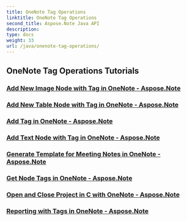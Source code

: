 ```yaml
---
title: OneNote Tag Operations
linktitle: OneNote Tag Operations
second_title: Aspose.Note Java API
description: 
type: docs
weight: 33
url: /java/onenote-tag-operations/
---
```


## OneNote Tag Operations Tutorials
### [Add New Image Node with Tag in OneNote - Aspose.Note](./add-new-image-node-with-tag/)
### [Add New Table Node with Tag in OneNote - Aspose.Note](./add-new-table-node-with-tag/)
### [Add Tag in OneNote - Aspose.Note](./add-tag/)
### [Add Text Node with Tag in OneNote - Aspose.Note](./add-text-node-with-tag/)
### [Generate Template for Meeting Notes in OneNote - Aspose.Note](./generate-template-for-meeting-notes/)
### [Get Node Tags in OneNote - Aspose.Note](./get-node-tags/)
### [Open and Close Project in C with OneNote - Aspose.Note](./open-close-project-c/)
### [Reporting with Tags in OneNote - Aspose.Note](./reporting-with-tags/)